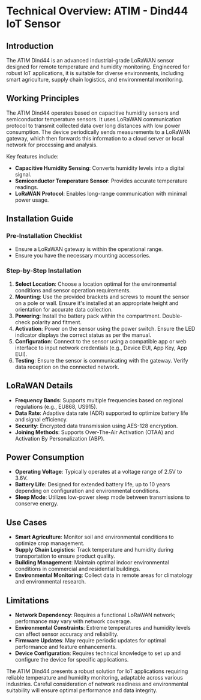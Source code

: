 # Technical Overview: ATIM - Dind44 IoT Sensor

## Introduction
The ATIM Dind44 is an advanced industrial-grade LoRaWAN sensor designed for remote temperature and humidity monitoring. Engineered for robust IoT applications, it is suitable for diverse environments, including smart agriculture, supply chain logistics, and environmental monitoring.

## Working Principles
The ATIM Dind44 operates based on capacitive humidity sensors and semiconductor temperature sensors. It uses LoRaWAN communication protocol to transmit collected data over long distances with low power consumption. The device periodically sends measurements to a LoRaWAN gateway, which then forwards this information to a cloud server or local network for processing and analysis.

Key features include:
- **Capacitive Humidity Sensing**: Converts humidity levels into a digital signal.
- **Semiconductor Temperature Sensor**: Provides accurate temperature readings.
- **LoRaWAN Protocol**: Enables long-range communication with minimal power usage.

## Installation Guide

### Pre-Installation Checklist
- Ensure a LoRaWAN gateway is within the operational range.
- Ensure you have the necessary mounting accessories.

### Step-by-Step Installation
1. **Select Location**: Choose a location optimal for the environmental conditions and sensor operation requirements.
2. **Mounting**: Use the provided brackets and screws to mount the sensor on a pole or wall. Ensure it's installed at an appropriate height and orientation for accurate data collection.
3. **Powering**: Install the battery pack within the compartment. Double-check polarity and fitment.
4. **Activation**: Power on the sensor using the power switch. Ensure the LED indicator displays the correct status as per the manual.
5. **Configuration**: Connect to the sensor using a compatible app or web interface to input network credentials (e.g., Device EUI, App Key, App EUI).
6. **Testing**: Ensure the sensor is communicating with the gateway. Verify data reception on the connected network.

## LoRaWAN Details
- **Frequency Bands**: Supports multiple frequencies based on regional regulations (e.g., EU868, US915).
- **Data Rate**: Adaptive data rate (ADR) supported to optimize battery life and signal efficiency.
- **Security**: Encrypted data transmission using AES-128 encryption.
- **Joining Methods**: Supports Over-The-Air Activation (OTAA) and Activation By Personalization (ABP).

## Power Consumption
- **Operating Voltage**: Typically operates at a voltage range of 2.5V to 3.6V.
- **Battery Life**: Designed for extended battery life, up to 10 years depending on configuration and environmental conditions.
- **Sleep Mode**: Utilizes low-power sleep mode between transmissions to conserve energy.

## Use Cases
- **Smart Agriculture**: Monitor soil and environmental conditions to optimize crop management.
- **Supply Chain Logistics**: Track temperature and humidity during transportation to ensure product quality.
- **Building Management**: Maintain optimal indoor environmental conditions in commercial and residential buildings.
- **Environmental Monitoring**: Collect data in remote areas for climatology and environmental research.

## Limitations
- **Network Dependency**: Requires a functional LoRaWAN network; performance may vary with network coverage.
- **Environmental Constraints**: Extreme temperatures and humidity levels can affect sensor accuracy and reliability.
- **Firmware Updates**: May require periodic updates for optimal performance and feature enhancements.
- **Device Configuration**: Requires technical knowledge to set up and configure the device for specific applications.

The ATIM Dind44 presents a robust solution for IoT applications requiring reliable temperature and humidity monitoring, adaptable across various industries. Careful consideration of network readiness and environmental suitability will ensure optimal performance and data integrity.